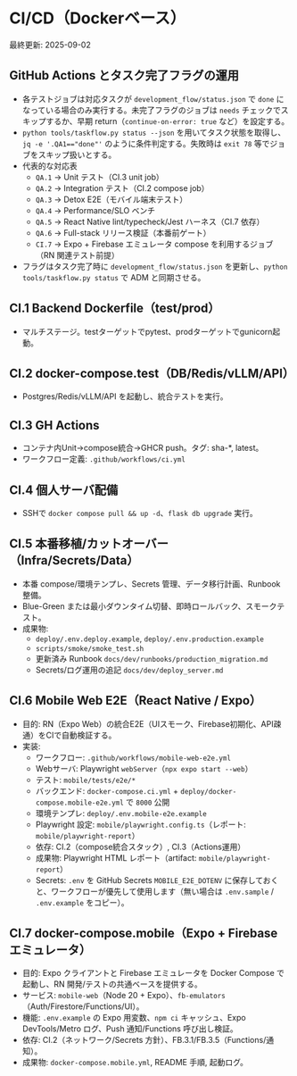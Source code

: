 # CI/CD（Dockerベース）

最終更新: 2025-09-02

## GitHub Actions とタスク完了フラグの運用
- 各テストジョブは対応タスクが `development_flow/status.json` で `done` になっている場合のみ実行する。未完了フラグのジョブは `needs` チェックでスキップするか、早期 return（`continue-on-error: true` など）を設定する。
- `python tools/taskflow.py status --json` を用いてタスク状態を取得し、`jq -e '.QA1=="done"'` のように条件判定する。失敗時は `exit 78` 等でジョブをスキップ扱いとする。
- 代表的な対応表
  - `QA.1` → Unit テスト（CI.3 unit job）
  - `QA.2` → Integration テスト（CI.2 compose job）
  - `QA.3` → Detox E2E（モバイル端末テスト）
  - `QA.4` → Performance/SLO ベンチ
  - `QA.5` → React Native lint/typecheck/Jest ハーネス（CI.7 依存）
  - `QA.6` → Full-stack リリース検証（本番前ゲート）
  - `CI.7` → Expo + Firebase エミュレータ compose を利用するジョブ（RN 関連テスト前提）
- フラグはタスク完了時に `development_flow/status.json` を更新し、`python tools/taskflow.py status` で ADM と同期させる。

## CI.1 Backend Dockerfile（test/prod）
- マルチステージ。testターゲットでpytest、prodターゲットでgunicorn起動。

## CI.2 docker-compose.test（DB/Redis/vLLM/API）
- Postgres/Redis/vLLM/API を起動し、統合テストを実行。

## CI.3 GH Actions
- コンテナ内Unit→compose統合→GHCR push。タグ: sha-*, latest。
- ワークフロー定義: `.github/workflows/ci.yml`

## CI.4 個人サーバ配備
- SSHで `docker compose pull && up -d`、`flask db upgrade` 実行。

## CI.5 本番移植/カットオーバー（Infra/Secrets/Data）
- 本番 compose/環境テンプレ、Secrets 管理、データ移行計画、Runbook 整備。
- Blue-Green または最小ダウンタイム切替、即時ロールバック、スモークテスト。
- 成果物:
  - `deploy/.env.deploy.example`, `deploy/.env.production.example`
  - `scripts/smoke/smoke_test.sh`
  - 更新済み Runbook `docs/dev/runbooks/production_migration.md`
  - Secrets/ログ運用の追記 `docs/dev/deploy_server.md`

## CI.6 Mobile Web E2E（React Native / Expo）
- 目的: RN（Expo Web）の統合E2E（UIスモーク、Firebase初期化、API疎通）をCIで自動検証する。
- 実装:
  - ワークフロー: `.github/workflows/mobile-web-e2e.yml`
  - Webサーバ: Playwright `webServer`（`npx expo start --web`）
  - テスト: `mobile/tests/e2e/*`
  - バックエンド: `docker-compose.ci.yml` + `deploy/docker-compose.mobile-e2e.yml` で `8000` 公開
  - 環境テンプレ: `deploy/.env.mobile-e2e.example`
  - Playwright 設定: `mobile/playwright.config.ts`（レポート: `mobile/playwright-report`）
  - 依存: CI.2（compose統合スタック）, CI.3（Actions運用）
  - 成果物: Playwright HTML レポート（artifact: `mobile/playwright-report`）
   - Secrets: `.env` を GitHub Secrets `MOBILE_E2E_DOTENV` に保存しておくと、ワークフローが優先して使用します（無い場合は `.env.sample` / `.env.example` をコピー）。

## CI.7 docker-compose.mobile（Expo + Firebase エミュレータ）
- 目的: Expo クライアントと Firebase エミュレータを Docker Compose で起動し、RN 開発/テストの共通ベースを提供する。
- サービス: `mobile-web`（Node 20 + Expo）、`fb-emulators`（Auth/Firestore/Functions/UI）。
- 機能: `.env.example` の Expo 用変数、`npm ci` キャッシュ、Expo DevTools/Metro ログ、Push 通知/Functions 呼び出し検証。
- 依存: CI.2（ネットワーク/Secrets 方針）、FB.3.1/FB.3.5（Functions/通知）。
- 成果物: `docker-compose.mobile.yml`, README 手順, 起動ログ。
